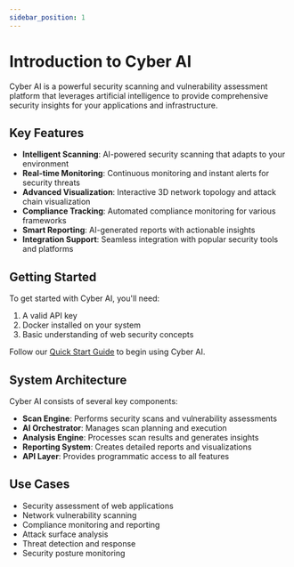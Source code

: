 ```yaml
---
sidebar_position: 1
---
```


# Introduction to Cyber AI

Cyber AI is a powerful security scanning and vulnerability assessment platform that leverages artificial intelligence to provide comprehensive security insights for your applications and infrastructure.

## Key Features

- **Intelligent Scanning**: AI-powered security scanning that adapts to your environment
- **Real-time Monitoring**: Continuous monitoring and instant alerts for security threats
- **Advanced Visualization**: Interactive 3D network topology and attack chain visualization
- **Compliance Tracking**: Automated compliance monitoring for various frameworks
- **Smart Reporting**: AI-generated reports with actionable insights
- **Integration Support**: Seamless integration with popular security tools and platforms

## Getting Started

To get started with Cyber AI, you'll need:

1. A valid API key
2. Docker installed on your system
3. Basic understanding of web security concepts

Follow our [Quick Start Guide](./getting-started/quickstart) to begin using Cyber AI.

## System Architecture

Cyber AI consists of several key components:

- **Scan Engine**: Performs security scans and vulnerability assessments
- **AI Orchestrator**: Manages scan planning and execution
- **Analysis Engine**: Processes scan results and generates insights
- **Reporting System**: Creates detailed reports and visualizations
- **API Layer**: Provides programmatic access to all features

## Use Cases

- Security assessment of web applications
- Network vulnerability scanning
- Compliance monitoring and reporting
- Attack surface analysis
- Threat detection and response
- Security posture monitoring 